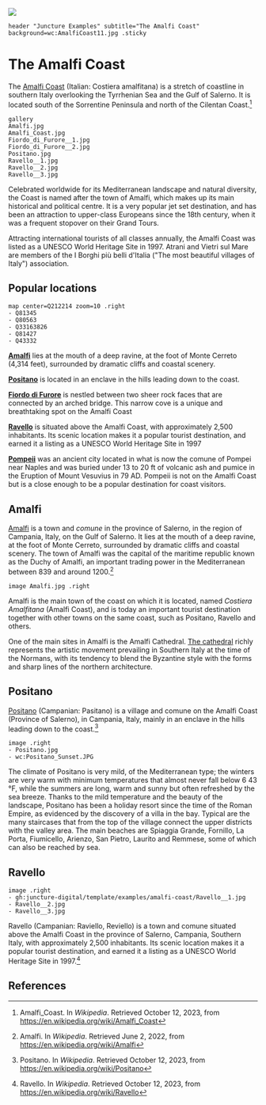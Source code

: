 [![](https://v3.juncture-digital.org/images/wb.svg)](https://v3.juncture-digital.org)

`header "Juncture Examples" subtitle="The Amalfi Coast" background=wc:AmalfiCoast11.jpg .sticky`


# The Amalfi Coast

The [Amalfi Coast](Q212214) (Italian: Costiera amalfitana) is a stretch of coastline in southern Italy overlooking the Tyrrhenian Sea and the Gulf of Salerno. It is located south of the Sorrentine Peninsula and north of the Cilentan Coast.[^1]

```
gallery
Amalfi.jpg
Amalfi_Coast.jpg
Fiordo_di_Furore__1.jpg
Fiordo_di_Furore__2.jpg
Positano.jpg
Ravello__1.jpg
Ravello__2.jpg
Ravello__3.jpg
```

Celebrated worldwide for its Mediterranean landscape and natural diversity, the Coast is named after the town of Amalfi, which makes up its main historical and political centre. It is a very popular jet set destination, and has been an attraction to upper-class Europeans since the 18th century, when it was a frequent stopover on their Grand Tours.

Attracting international tourists of all classes annually, the Amalfi Coast was listed as a UNESCO World Heritage Site in 1997. Atrani and Vietri sul Mare are members of the I Borghi più belli d'Italia ("The most beautiful villages of Italy") association.

## Popular locations

```
map center=Q212214 zoom=10 .right
- Q81345
- Q80563
- Q33163826
- Q81427
- Q43332
```

**[Amalfi](flyto/Q80563,15)** lies at the mouth of a deep ravine, at the foot of Monte Cerreto (4,314 feet), surrounded by dramatic cliffs and coastal scenery.

**[Positano](flyto/Q81345,15)** is located in an enclave in the hills leading down to the coast.

**[Fiordo di Furore](flyto/Q33163826,15)** is nestled between two sheer rock faces that are connected by an arched bridge. This narrow cove is a unique and breathtaking spot on the Amalfi Coast

**[Ravello](flyto/Q81427,15)** is situated above the Amalfi Coast, with approximately 2,500 inhabitants. Its scenic location makes it a popular tourist destination, and earned it a listing as a UNESCO World Heritage Site in 1997

**[Pompeii](flyto/Q43332,15)** was an ancient city located in what is now the comune of Pompei near Naples and was buried under 13 to 20 ft of volcanic ash and pumice in the Eruption of Mount Vesuvius in 79 AD.  Pompeii is not on the Amalfi Coast but is a close enough to be a popular destination for coast visitors.

## Amalfi

[Amalfi](Q80563) is a town and _comune_ in the province of Salerno, in the region of Campania, Italy, on the Gulf of Salerno. It lies at the mouth of a deep ravine, at the foot of Monte Cerreto, surrounded by dramatic cliffs and coastal scenery. The town of Amalfi was the capital of the maritime republic known as the Duchy of Amalfi, an important trading power in the Mediterranean between 839 and around 1200.[^3]

`image Amalfi.jpg .right`

Amalfi is the main town of the coast on which it is located, named _Costiera Amalfitana_ (Amalfi Coast), and is today an important tourist destination together with other towns on the same coast, such as Positano, Ravello and others.

One of the main sites in Amalfi is the Amalfi Cathedral. [The cathedral](zoomto/1894,1055,560,421) richly represents the artistic movement prevailing in Southern Italy at the time of the Normans, with its tendency to blend the Byzantine style with the forms and sharp lines of the northern architecture.
 
## Positano

[Positano](Q81345) (Campanian: Pasitano) is a village and comune on the Amalfi Coast (Province of Salerno), in Campania, Italy, mainly in an enclave in the hills leading down to the coast.[^2]

```
image .right
- Positano.jpg
- wc:Positano_Sunset.JPG
```

The climate of Positano is very mild, of the Mediterranean type; the winters are very warm with minimum temperatures that almost never fall below 6 43 °F, while the summers are long, warm and sunny but often refreshed by the sea breeze. Thanks to the mild temperature and the beauty of the landscape, Positano has been a holiday resort since the time of the Roman Empire, as evidenced by the discovery of a villa in the bay. Typical are the many staircases that from the top of the village connect the upper districts with the valley area. The main beaches are Spiaggia Grande, Fornillo, La Porta, Fiumicello, Arienzo, San Pietro, Laurito and Remmese, some of which can also be reached by sea.

## Ravello

```
image .right
- gh:juncture-digital/template/examples/amalfi-coast/Ravello__1.jpg
- Ravello__2.jpg
- Ravello__3.jpg
```

Ravello (Campanian: Raviello, Reviello) is a town and comune situated above the Amalfi Coast in the province of Salerno, Campania, Southern Italy, with approximately 2,500 inhabitants. Its scenic location makes it a popular tourist destination, and earned it a listing as a UNESCO World Heritage Site in 1997.[^4]


## References

[^1]: Amalfi_Coast. In _Wikipedia_.  Retrieved October 12, 2023, from  https://en.wikipedia.org/wiki/Amalfi_Coast
[^2]: Positano. In _Wikipedia_.  Retrieved October 12, 2023, from  https://en.wikipedia.org/wiki/Positano
[^3]: Amalfi. In _Wikipedia_.  Retrieved June 2, 2022, from  https://en.wikipedia.org/wiki/Amalfi
[^4]: Ravello. In _Wikipedia_.  Retrieved October 12, 2023, from  https://en.wikipedia.org/wiki/Ravello